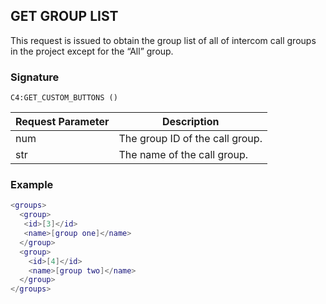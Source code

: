 ## GET GROUP LIST

This request is issued to obtain the group list of all of intercom call groups in the project except for the “All” group. 


### Signature

`C4:GET_CUSTOM_BUTTONS ()`


| Request Parameter | Description |
| --- | --- |
| num | The group ID of the call group. |
| str | The name of the call group.


### Example

```lua
<groups>
  <group>
   <id>[3]</id>
   <name>[group one]</name>
  </group>
  <group>
    <id>[4]</id>
    <name>[group two]</name>
  </group>
</groups>
```

